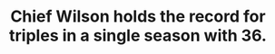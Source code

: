 ---
title:      
  - Chief Wilson holds the record for triples in a single season with 36.
secondary:
  - Wilson did it in 1912. The previous record holder was Dave Orr with 31 in 1886.
reference:
  - http://www.baseball-reference.com/leaders/3B_season.shtml
---